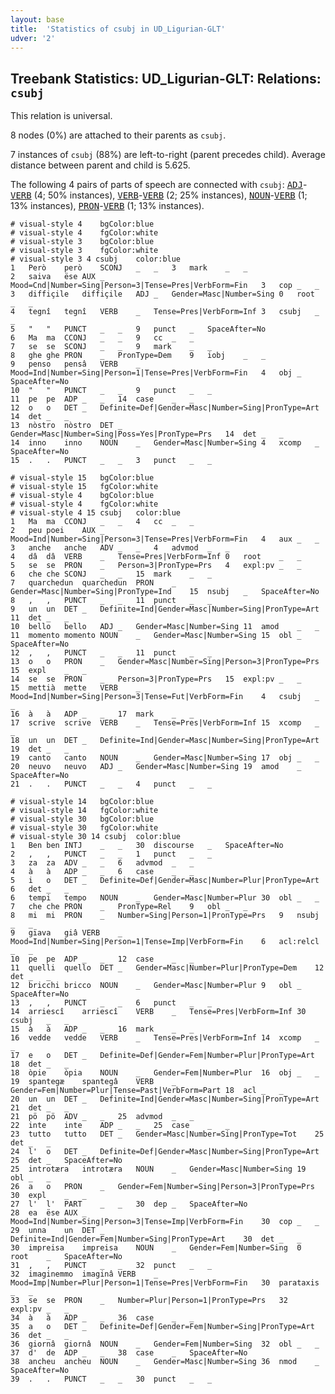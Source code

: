 ```yaml
---
layout: base
title:  'Statistics of csubj in UD_Ligurian-GLT'
udver: '2'
---
```


## Treebank Statistics: UD_Ligurian-GLT: Relations: `csubj`

This relation is universal.

8 nodes (0%) are attached to their parents as `csubj`.

7 instances of `csubj` (88%) are left-to-right (parent precedes child).
Average distance between parent and child is 5.625.

The following 4 pairs of parts of speech are connected with `csubj`: <tt><a href="lij_glt-pos-ADJ.html">ADJ</a></tt>-<tt><a href="lij_glt-pos-VERB.html">VERB</a></tt> (4; 50% instances), <tt><a href="lij_glt-pos-VERB.html">VERB</a></tt>-<tt><a href="lij_glt-pos-VERB.html">VERB</a></tt> (2; 25% instances), <tt><a href="lij_glt-pos-NOUN.html">NOUN</a></tt>-<tt><a href="lij_glt-pos-VERB.html">VERB</a></tt> (1; 13% instances), <tt><a href="lij_glt-pos-PRON.html">PRON</a></tt>-<tt><a href="lij_glt-pos-VERB.html">VERB</a></tt> (1; 13% instances).


~~~ conllu
# visual-style 4	bgColor:blue
# visual-style 4	fgColor:white
# visual-style 3	bgColor:blue
# visual-style 3	fgColor:white
# visual-style 3 4 csubj	color:blue
1	Però	però	SCONJ	_	_	3	mark	_	_
2	saiva	ëse	AUX	_	Mood=Cnd|Number=Sing|Person=3|Tense=Pres|VerbForm=Fin	3	cop	_	_
3	diffiçile	diffiçile	ADJ	_	Gender=Masc|Number=Sing	0	root	_	_
4	tegnî	tegnî	VERB	_	Tense=Pres|VerbForm=Inf	3	csubj	_	_
5	"	"	PUNCT	_	_	9	punct	_	SpaceAfter=No
6	Ma	ma	CCONJ	_	_	9	cc	_	_
7	se	se	SCONJ	_	_	9	mark	_	_
8	ghe	ghe	PRON	_	PronType=Dem	9	iobj	_	_
9	penso	pensâ	VERB	_	Mood=Ind|Number=Sing|Person=1|Tense=Pres|VerbForm=Fin	4	obj	_	SpaceAfter=No
10	"	"	PUNCT	_	_	9	punct	_	_
11	pe	pe	ADP	_	_	14	case	_	_
12	o	o	DET	_	Definite=Def|Gender=Masc|Number=Sing|PronType=Art	14	det	_	_
13	nòstro	nòstro	DET	_	Gender=Masc|Number=Sing|Poss=Yes|PronType=Prs	14	det	_	_
14	inno	inno	NOUN	_	Gender=Masc|Number=Sing	4	xcomp	_	SpaceAfter=No
15	.	.	PUNCT	_	_	3	punct	_	_

~~~


~~~ conllu
# visual-style 15	bgColor:blue
# visual-style 15	fgColor:white
# visual-style 4	bgColor:blue
# visual-style 4	fgColor:white
# visual-style 4 15 csubj	color:blue
1	Ma	ma	CCONJ	_	_	4	cc	_	_
2	peu	poei	AUX	_	Mood=Ind|Number=Sing|Person=3|Tense=Pres|VerbForm=Fin	4	aux	_	_
3	anche	anche	ADV	_	_	4	advmod	_	_
4	dâ	dâ	VERB	_	Tense=Pres|VerbForm=Inf	0	root	_	_
5	se	se	PRON	_	Person=3|PronType=Prs	4	expl:pv	_	_
6	che	che	SCONJ	_	_	15	mark	_	_
7	quarchedun	quarchedun	PRON	_	Gender=Masc|Number=Sing|PronType=Ind	15	nsubj	_	SpaceAfter=No
8	,	,	PUNCT	_	_	11	punct	_	_
9	un	un	DET	_	Definite=Ind|Gender=Masc|Number=Sing|PronType=Art	11	det	_	_
10	bello	bello	ADJ	_	Gender=Masc|Number=Sing	11	amod	_	_
11	momento	momento	NOUN	_	Gender=Masc|Number=Sing	15	obl	_	SpaceAfter=No
12	,	,	PUNCT	_	_	11	punct	_	_
13	o	o	PRON	_	Gender=Masc|Number=Sing|Person=3|PronType=Prs	15	expl	_	_
14	se	se	PRON	_	Person=3|PronType=Prs	15	expl:pv	_	_
15	mettià	mette	VERB	_	Mood=Ind|Number=Sing|Person=3|Tense=Fut|VerbForm=Fin	4	csubj	_	_
16	à	à	ADP	_	_	17	mark	_	_
17	scrive	scrive	VERB	_	Tense=Pres|VerbForm=Inf	15	xcomp	_	_
18	un	un	DET	_	Definite=Ind|Gender=Masc|Number=Sing|PronType=Art	19	det	_	_
19	canto	canto	NOUN	_	Gender=Masc|Number=Sing	17	obj	_	_
20	neuvo	neuvo	ADJ	_	Gender=Masc|Number=Sing	19	amod	_	SpaceAfter=No
21	.	.	PUNCT	_	_	4	punct	_	_

~~~


~~~ conllu
# visual-style 14	bgColor:blue
# visual-style 14	fgColor:white
# visual-style 30	bgColor:blue
# visual-style 30	fgColor:white
# visual-style 30 14 csubj	color:blue
1	Ben	ben	INTJ	_	_	30	discourse	_	SpaceAfter=No
2	,	,	PUNCT	_	_	1	punct	_	_
3	za	za	ADV	_	_	6	advmod	_	_
4	à	à	ADP	_	_	6	case	_	_
5	i	o	DET	_	Definite=Def|Gender=Masc|Number=Plur|PronType=Art	6	det	_	_
6	tempi	tempo	NOUN	_	Gender=Masc|Number=Plur	30	obl	_	_
7	che	che	PRON	_	PronType=Rel	9	obl	_	_
8	mi	mi	PRON	_	Number=Sing|Person=1|PronType=Prs	9	nsubj	_	_
9	gïava	giâ	VERB	_	Mood=Ind|Number=Sing|Person=1|Tense=Imp|VerbForm=Fin	6	acl:relcl	_	_
10	pe	pe	ADP	_	_	12	case	_	_
11	quelli	quello	DET	_	Gender=Masc|Number=Plur|PronType=Dem	12	det	_	_
12	bricchi	bricco	NOUN	_	Gender=Masc|Number=Plur	9	obl	_	SpaceAfter=No
13	,	,	PUNCT	_	_	6	punct	_	_
14	arriescî	arriescî	VERB	_	Tense=Pres|VerbForm=Inf	30	csubj	_	_
15	à	à	ADP	_	_	16	mark	_	_
16	vedde	vedde	VERB	_	Tense=Pres|VerbForm=Inf	14	xcomp	_	_
17	e	o	DET	_	Definite=Def|Gender=Fem|Number=Plur|PronType=Art	18	det	_	_
18	òpie	òpia	NOUN	_	Gender=Fem|Number=Plur	16	obj	_	_
19	spantegæ	spantegâ	VERB	_	Gender=Fem|Number=Plur|Tense=Past|VerbForm=Part	18	acl	_	_
20	un	un	DET	_	Definite=Ind|Gender=Masc|Number=Sing|PronType=Art	21	det	_	_
21	pö	pö	ADV	_	_	25	advmod	_	_
22	inte	inte	ADP	_	_	25	case	_	_
23	tutto	tutto	DET	_	Gender=Masc|Number=Sing|PronType=Tot	25	det	_	_
24	l'	o	DET	_	Definite=Def|Gender=Masc|Number=Sing|PronType=Art	25	det	_	SpaceAfter=No
25	introtæra	introtæra	NOUN	_	Gender=Masc|Number=Sing	19	obl	_	_
26	a	o	PRON	_	Gender=Fem|Number=Sing|Person=3|PronType=Prs	30	expl	_	_
27	l'	l'	PART	_	_	30	dep	_	SpaceAfter=No
28	ea	ëse	AUX	_	Mood=Ind|Number=Sing|Person=3|Tense=Imp|VerbForm=Fin	30	cop	_	_
29	unna	un	DET	_	Definite=Ind|Gender=Fem|Number=Sing|PronType=Art	30	det	_	_
30	impreisa	impreisa	NOUN	_	Gender=Fem|Number=Sing	0	root	_	SpaceAfter=No
31	,	,	PUNCT	_	_	32	punct	_	_
32	imaginemmo	imaginâ	VERB	_	Mood=Imp|Number=Plur|Person=1|Tense=Pres|VerbForm=Fin	30	parataxis	_	_
33	se	se	PRON	_	Number=Plur|Person=1|PronType=Prs	32	expl:pv	_	_
34	à	à	ADP	_	_	36	case	_	_
35	a	o	DET	_	Definite=Def|Gender=Fem|Number=Sing|PronType=Art	36	det	_	_
36	giornâ	giornâ	NOUN	_	Gender=Fem|Number=Sing	32	obl	_	_
37	d'	de	ADP	_	_	38	case	_	SpaceAfter=No
38	ancheu	ancheu	NOUN	_	Gender=Masc|Number=Sing	36	nmod	_	SpaceAfter=No
39	.	.	PUNCT	_	_	30	punct	_	_

~~~



